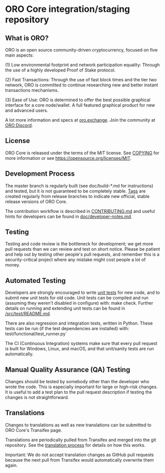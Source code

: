 ORO Core integration/staging repository
=====================================

## What is ORO?

ORO is an open source community-driven cryptocurrency, focused on five main aspects:

(1) Low environmental footprint and network participation equality: Through the use of a highly developed Proof of Stake protocol.

(2) Fast Transactions: Through the use of fast block times and the tier two network, ORO is committed to continue researching new and better instant transactions mechanisms.

(3) Ease of Use: ORO is determined to offer the best possible graphical interface for a core node/wallet. A full featured graphical product for new and advanced users.

A lot more information and specs at [oro.exchange](https://www.oro.exchange/). Join the community at [ORO Discord](https://discordapp.com/invite/oro).

## License
ORO Core is released under the terms of the MIT license. See [COPYING](https://github.com/oro-cm/ORO/blob/master/COPYING) for more information or see https://opensource.org/licenses/MIT.

## Development Process

The master branch is regularly built (see doc/build-*.md for instructions) and tested, but it is not guaranteed to be completely stable. [Tags](https://github.com/oro-cm/ORO/tags) are created regularly from release branches to indicate new official, stable release versions of ORO Core.

The contribution workflow is described in [CONTRIBUTING.md](https://github.com/oro-cm/ORO/blob/master/CONTRIBUTING.md) and useful hints for developers can be found in [doc/developer-notes.md](https://github.com/oro-cm/ORO/blob/master/doc/developer-notes.md).

## Testing

Testing and code review is the bottleneck for development; we get more pull requests than we can review and test on short notice. Please be patient and help out by testing other people's pull requests, and remember this is a security-critical project where any mistake might cost people a lot of money.

## Automated Testing

Developers are strongly encouraged to write [unit tests](https://github.com/oro-cm/ORO/blob/master/src/test/README.md) for new code, and to submit new unit tests for old code. Unit tests can be compiled and run (assuming they weren't disabled in configure) with: make check. Further details on running and extending unit tests can be found in [/src/test/README.md](https://github.com/oro-cm/ORO/blob/master/src/test/README.md).

There are also regression and integration tests, written in Python. These tests can be run (if the test dependencies are installed) with: test/functional/test_runner.py`

The CI (Continuous Integration) systems make sure that every pull request is built for Windows, Linux, and macOS, and that unit/sanity tests are run automatically.

## Manual Quality Assurance (QA) Testing

Changes should be tested by somebody other than the developer who wrote the code. This is especially important for large or high-risk changes. It is useful to add a test plan to the pull request description if testing the changes is not straightforward.

## Translations

Changes to translations as well as new translations can be submitted to ORO Core's Transifex page.

Translations are periodically pulled from Transifex and merged into the git repository. See the [translation process](https://github.com/oro-cm/ORO/blob/master/doc/translation_process.md) for details on how this works.

Important: We do not accept translation changes as GitHub pull requests because the next pull from Transifex would automatically overwrite them again.
